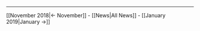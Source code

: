 <!-- LANG:EN, title="December 2018"-->



<hr>



[[November 2018|← November]] - [[News|All News]] - [[January 2019|January →]]
